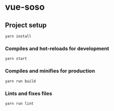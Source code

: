 # vue-soso

## Project setup
```
yarn install
```

### Compiles and hot-reloads for development
```
yarn start

```
### Compiles and minifies for production
```
yarn run build
```

### Lints and fixes files
```
yarn run lint
```
